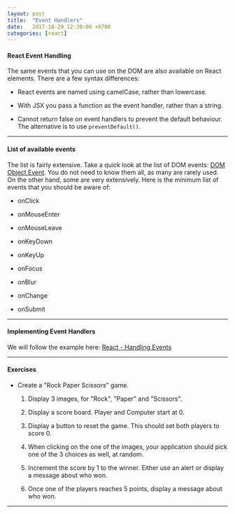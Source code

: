 ```yaml
---
layout: post
title:  "Event Handlers"
date:   2017-10-29 12:30:00 +0700
categories: [react]
---
```


#### React Event Handling

The same events that you can use on the DOM are also available on React elements.
There are a few syntax differences:

- React events are named using camelCase, rather than lowercase.

- With JSX you pass a function as the event handler, rather than a string.

- Cannot return false on event handlers to prevent the default behaviour. The alternative is to use `preventDefault()`.

---

#### List of available events

The list is fairly extensive. Take a quick look at the list of DOM events: [DOM Object Event](https://www.w3schools.com/jsref/dom_obj_event.asp). You do not need to know them all, as many are rarely used. On the other hand, some are very extensively. Here is the minimum list of events that you should be aware of:

- onClick

- onMouseEnter

- onMouseLeave

- onKeyDown

- onKeyUp

- onFocus

- onBlur

- onChange

- onSubmit

---

#### Implementing Event Handlers

We will follow the example here:
[React - Handling Events](https://reactjs.org/docs/handling-events.html)

---

#### Exercises

- Create a "Rock Paper Scissors" game.

  1. Display 3 images, for "Rock", "Paper" and "Scissors".

  1. Display a score board. Player and Computer start at 0.

  1. Display a button to reset the game. This should set both players to score 0.

  1. When clicking on the one of the images, your application should pick one of the 3 choices as well, at random.

  1. Increment the score by 1 to the winner. Either use an alert or display a message about who won.

  1. Once one of the players reaches 5 points, display a message about who won.

---
